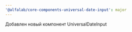 ```yaml
---
'@alfalab/core-components-universal-date-input': major
---
```


Добавлен новый компонент UniversalDateInput
